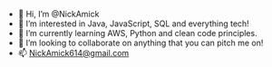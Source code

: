 - 👋 Hi, I’m @NickAmick
- 👀 I’m interested in Java, JavaScript, SQL and everything tech!
- 🌱 I’m currently learning AWS, Python and clean code principles.
- 💞️ I’m looking to collaborate on anything that you can pitch me on!
- 📫 NickAmick614@gmail.com
